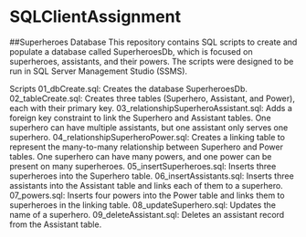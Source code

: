 # SQLClientAssignment

##Superheroes Database
This repository contains SQL scripts to create and populate a database called SuperheroesDb, which is focused on superheroes, assistants, and their powers. The scripts were designed to be run in SQL Server Management Studio (SSMS).

Scripts
01_dbCreate.sql: Creates the database SuperheroesDb.
02_tableCreate.sql: Creates three tables (Superhero, Assistant, and Power), each with their primary key.
03_relationshipSuperheroAssistant.sql: Adds a foreign key constraint to link the Superhero and Assistant tables. One superhero can have multiple assistants, but one assistant only serves one superhero.
04_relationshipSuperheroPower.sql: Creates a linking table to represent the many-to-many relationship between Superhero and Power tables. One superhero can have many powers, and one power can be present on many superheroes.
05_insertSuperheroes.sql: Inserts three superheroes into the Superhero table.
06_insertAssistants.sql: Inserts three assistants into the Assistant table and links each of them to a superhero.
07_powers.sql: Inserts four powers into the Power table and links them to superheroes in the linking table.
08_updateSuperhero.sql: Updates the name of a superhero.
09_deleteAssistant.sql: Deletes an assistant record from the Assistant table.
